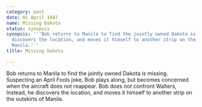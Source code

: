 ```yaml
---
category: past
date: 01 April 1947
name: Missing Dakota
status: synopsis
synopsis: '''Bob returns to Manila to find the jointly owned Dakota is missing. he
  discovers the location, and moves it himself to another strip on the outskirts of
  Manila.'''
title: Missing Dakota

---
```





Bob returns to Manila to find the jointly owned Dakota
is missing. Suspecting an April Fools joke, Bob plays along, but becomes
concerned when the aircraft does not reappear. Bob does not confront
Walters, Instead, he discovers the location, and moves it himself to
another strip on the outskirts of Manila.
